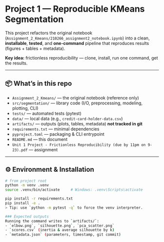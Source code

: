 # Project 1 — Reproducible KMeans Segmentation

This project refactors the original notebook (`Assignment_2_Kmeans/210266_assignment2_notebook.ipynb`)
into a clean, **installable**, **tested**, and **one-command** pipeline that reproduces results
(figures + tables + metadata).

**Key idea:** frictionless reproducibility — clone, install, run one command, get the results.

---

## 📦 What’s in this repo

- `Assignment_2_Kmeans/` — the original notebook (reference only)
- `src/segmentation/` — library code (I/O, preprocessing, modeling, plotting, CLI)
- `tests/` — automated tests (pytest)
- `data/` — local data (e.g., `credit-card-holder-data.csv`)
- `artifacts/` — outputs (plots, tables, metadata) **not tracked in git**
- `requirements.txt` — minimal dependencies
- `pyproject.toml` — packaging & CLI entrypoint
- `README.md` — this document
- `Unit 1 Project - Frictionless Reproducibility (due by 11pm on 9-23).pdf` — assignment

---

## ⚙️ Environment & Installation

```bash
# from project root
python -m venv .venv
source .venv/bin/activate     # Windows: .venv\Scripts\activate

pip install -r requirements.txt
pip install -e .
> Tip: use `python -m pytest -q` to force the venv interpreter.

### Expected outputs
Running the command writes to `artifacts/`:
- `elbow.png`, `silhouette.png`, `pca_scatter.png`
- `scores.csv` (inertia & average silhouette by k)
- `metadata.json` (parameters, timestamp, git commit)

